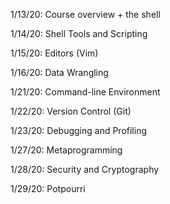 1/13/20: Course overview + the shell

1/14/20: Shell Tools and Scripting

1/15/20: Editors (Vim)

1/16/20: Data Wrangling

1/21/20: Command-line Environment

1/22/20: Version Control (Git)

1/23/20: Debugging and Profiling

1/27/20: Metaprogramming

1/28/20: Security and Cryptography

1/29/20: Potpourri
